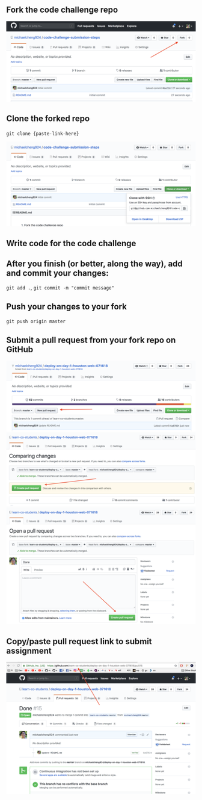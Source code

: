 ## Fork the code challenge repo

![Fork](/1_fork.png)

## Clone the forked repo
`git clone {paste-link-here}`

![Clone](/2_clone.png)

## Write code for the code challenge

## After you finish (or better, along the way), add and commit your changes:

`git add .`,
`git commit -m "commit message"`

## Push your changes to your fork
`git push origin master`

## Submit a pull request from your fork repo on GitHub

![PR](/pr-1.png)
![PR](/pr-2.png)
![PR](/pr-3.png)

## Copy/paste pull request link to submit assignment

![PR](/pr-4.png)
